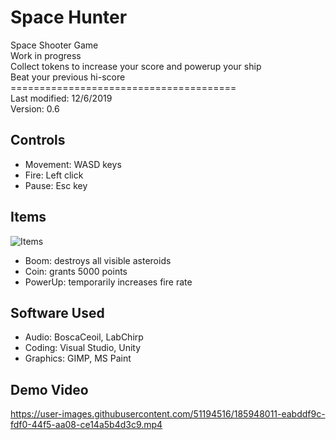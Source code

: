 # Space Hunter
Space Shooter Game\
Work in progress\
Collect tokens to increase your score and powerup your ship\
Beat your previous hi-score\
=======================================\
Last modified: 12/6/2019\
Version: 0.6

## Controls
* Movement: WASD keys
* Fire: Left click
* Pause: Esc key

## Items
![Items](https://user-images.githubusercontent.com/51194516/186130614-bc6177d2-1c6a-461c-afe4-c08171825dcf.png)
* Boom: destroys all visible asteroids
* Coin: grants 5000 points
* PowerUp: temporarily increases fire rate

## Software Used
* Audio: BoscaCeoil, LabChirp
* Coding: Visual Studio, Unity
* Graphics: GIMP, MS Paint

## Demo Video
https://user-images.githubusercontent.com/51194516/185948011-eabddf9c-fdf0-44f5-aa08-ce14a5b4d3c9.mp4
